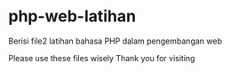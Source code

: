 # php-web-latihan
Berisi file2 latihan bahasa PHP dalam pengembangan web

Please use these files wisely
Thank you for visiting
